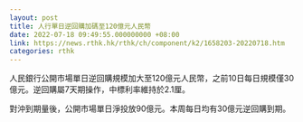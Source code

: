 ```yaml
---
layout: post
title: 人行單日逆回購加碼至120億元人民幣
date: 2022-07-18 09:49:55.000000000 +08:00
link: https://news.rthk.hk/rthk/ch/component/k2/1658203-20220718.htm
categories: rthk
---
```


人民銀行公開市場單日逆回購規模加大至120億元人民幣，之前10日每日規模僅30億元。逆回購屬7天期操作，中標利率維持於2.1厘。

對沖到期量後，公開市場單日淨投放90億元。本周每日均有30億元逆回購到期。
